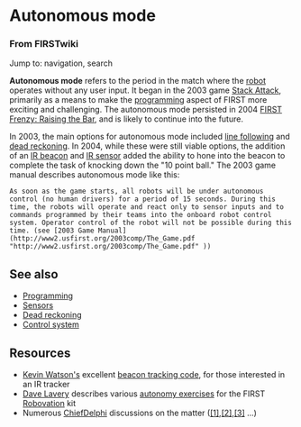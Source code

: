 # Autonomous mode

### From FIRSTwiki

Jump to: navigation, search

**Autonomous mode** refers to the period in the match where the [robot](Robot "Robot" ) operates without any user input. It began in the 2003 game [Stack Attack](Stack_Attack "Stack Attack" ), primarily as a means to make the [programming](Programming "Programming" ) aspect of FIRST more exciting and challenging. The autonomous mode persisted in 2004 [FIRST Frenzy: Raising the Bar](FIRST_Frenzy:_Raising_the_Bar "FIRST Frenzy: Raising the Bar" ), and is likely to continue into the future. 

In 2003, the main options for autonomous mode included [line
following](Line_following "Line following" ) and [dead
reckoning](Dead_reckoning "Dead reckoning" ). In 2004, while these
were still viable options, the addition of an [IR beacon](IR_beacon
"IR beacon" ) and [IR sensor](IR_sensor "IR sensor" ) added the
ability to hone into the beacon to complete the task of knocking down the "10
point ball." The 2003 game manual describes autonomous mode like this:

    As soon as the game starts, all robots will be under autonomous control (no human drivers) for a period of 15 seconds. During this time, the robots will operate and react only to sensor inputs and to commands programmed by their teams into the onboard robot control system. Operator control of the robot will not be possible during this time. (see [2003 Game Manual](http://www2.usfirst.org/2003comp/The_Game.pdf "http://www2.usfirst.org/2003comp/The_Game.pdf" )) 


##  See also

  * [Programming](Programming "Programming" )
  * [Sensors](Sensors "Sensors" )
  * [Dead reckoning](Dead_reckoning "Dead reckoning" )
  * [Control system](Control_system "Control system" )


##  Resources

  * [Kevin Watson's](Kevin_Watson "Kevin Watson" ) excellent [beacon tracking code](http://kevin.org/frc/ "http://kevin.org/frc/" ), for those interested in an IR tracker 
  * [Dave Lavery](Dave_Lavery "Dave Lavery" ) describes various [autonomy exercises](http://www.usfirst.org/robotics/robovation/primer/Autonomy.htm "http://www.usfirst.org/robotics/robovation/primer/Autonomy.htm" ) for the FIRST [Robovation](robovation) kit 
  * Numerous [ChiefDelphi](ChiefDelphi "ChiefDelphi" ) discussions on the matter ([[1]](http://www.chiefdelphi.com/forums/showthread.php?t=26774 "http://www.chiefdelphi.com/forums/showthread.php?t=26774" ),[[2]](http://www.chiefdelphi.com/forums/showthread.php?t=28435 "http://www.chiefdelphi.com/forums/showthread.php?t=28435" ),[[3]](http://www.chiefdelphi.com/forums/showthread.php?t=28211 "http://www.chiefdelphi.com/forums/showthread.php?t=28211" ) ...) 

